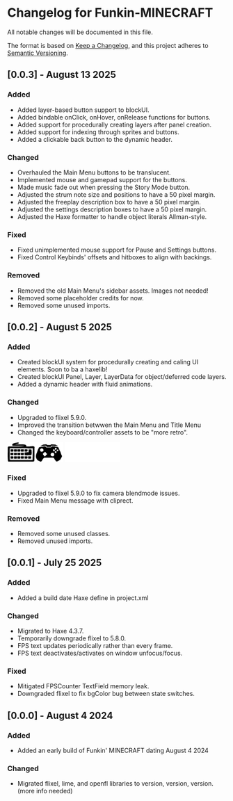 # Changelog for Funkin-MINECRAFT
All notable changes will be documented in this file.

The format is based on [Keep a Changelog](https://keepachangelog.com/en/1.0.0/),
and this project adheres to [Semantic Versioning](https://semver.org/spec/v2.0.0.html).

## [0.0.3] - August 13 2025

### Added
* Added layer-based button support to blockUI.
* Added bindable onClick, onHover, onRelease functions for buttons.
* Added support for procedurally creating layers after panel creation.
* Added support for indexing through sprites and buttons.
* Added a clickable back button to the dynamic header.

### Changed
* Overhauled the Main Menu buttons to be translucent.
* Implemented mouse and gamepad support for the buttons.
* Made music fade out when pressing the Story Mode button.
* Adjusted the strum note size and positions to have a 50 pixel margin.
* Adjusted the freeplay description box to have a 50 pixel margin.
* Adjusted the settings description boxes to have a 50 pixel margin.
* Adjusted the Haxe formatter to handle object literals Allman-style.

### Fixed
* Fixed unimplemented mouse support for Pause and Settings buttons.
* Fixed Control Keybinds' offsets and hitboxes to align with backings.

### Removed
* Removed the old Main Menu's sidebar assets. Images not needed!
* Removed some placeholder credits for now.
* Removed some unused imports.

## [0.0.2] - August 5 2025

### Added
* Created blockUI system for procedurally creating and caling UI elements. Soon to ba a haxelib!
* Created blockUI Panel, Layer, LayerData for object/deferred code layers.
* Added a dynamic header with fluid animations.

### Changed
* Upgraded to flixel 5.9.0.
* Improved the transition betwwen the Main Menu and Title Menu
* Changed the keyboard/controller assets to be "more retro".

<img src="https://github.com/Itz-Miles/Funkin-MINECRAFT/blob/ebd7f7bfa8c1be2106173217c4bb55293628dfa9/assets/shared/images/controllertype.png?raw=true" width="128">
<img src="https://github.com/Itz-Miles/Funkin-MINECRAFT/blob/53c11d61782bffc18ea98c61cf4db4e1d06c6594/assets/shared/images/settings/controller_type.png?raw=true" width="128">

### Fixed
* Upgraded to flixel 5.9.0 to fix camera blendmode issues.
* Fixed Main Menu message with cliprect.

### Removed
* Removed some unused classes.
* Removed unused imports.

## [0.0.1] - July 25 2025

### Added
* Added a build date Haxe define in project.xml

### Changed
* Migrated to Haxe 4.3.7.
* Temporarily downgrade flixel to 5.8.0.
* FPS text updates periodically rather than every frame.
* FPS text deactivates/activates on window unfocus/focus.

### Fixed
* Mitigated FPSCounter TextField memory leak.
* Downgraded flixel to fix bgColor bug between state switches.


## [0.0.0] - August 4 2024

### Added
* Added an early build of Funkin' MINECRAFT dating August 4 2024

### Changed
* Migrated flixel, lime, and openfl libraries to version, version, version. (more info needed)
